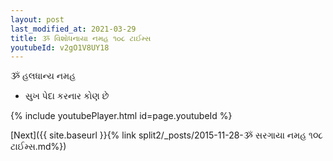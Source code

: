 ```yaml
---
layout: post
last_modified_at: 2021-03-29
title: ૐ વિશોધનાયા નમહ ૧૦૮ ટાઈમ્સ
youtubeId: v2gO1V8UY18
---
```

 
 
 ૐ હલધાન્ય નમહ  
 
 -  સુખ પેદા કરનાર કોણ છે 
 
  
 
  
 
 
 
 
 
 


{% include youtubePlayer.html id=page.youtubeId %}
 
[Next]({{ site.baseurl }}{% link  split2/_posts/2015-11-28-ૐ સરગાયા નમહ ૧૦૮ ટાઈમ્સ.md%})
 
